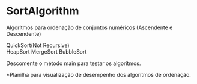 # SortAlgorithm
Algoritmos para ordenação de conjuntos numéricos (Ascendente e Descendente) 

QuickSort(Not Recursive)</br>
HeapSort
MergeSort
BubbleSort

Descomente o método main para testar os algoritmos.

*Planilha para visualização de desempenho dos algoritmos de ordenação.

